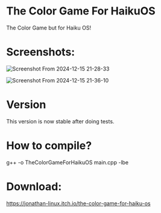 # The Color Game For HaikuOS
The Color Game but for Haiku OS!
# Screenshots:

![Screenshot From 2024-12-15 21-28-33](https://github.com/user-attachments/assets/dcec3e96-4fb7-4de2-87eb-5211cd3a084e)

![Screenshot From 2024-12-15 21-36-10](https://github.com/user-attachments/assets/b03092e6-85a2-4ca9-9abe-7e879ff3b6d9)



# Version
This version is now stable after doing tests. 
# How to compile?
g++ -o TheColorGameForHaikuOS main.cpp -lbe

# Download:
https://jonathan-linux.itch.io/the-color-game-for-haiku-os
